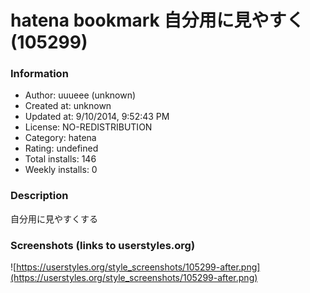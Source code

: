 # hatena bookmark 自分用に見やすく (105299)

### Information
- Author: uuueee (unknown)
- Created at: unknown
- Updated at: 9/10/2014, 9:52:43 PM
- License: NO-REDISTRIBUTION
- Category: hatena
- Rating: undefined
- Total installs: 146
- Weekly installs: 0


### Description
自分用に見やすくする


### Screenshots (links to userstyles.org)
![https://userstyles.org/style_screenshots/105299-after.png](https://userstyles.org/style_screenshots/105299-after.png)


